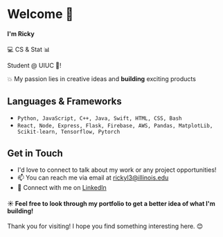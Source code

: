 # Welcome :open_hands: 

#### I'm Ricky 
:computer: CS & Stat :bar_chart: 

Student @ UIUC :corn:!



:collision: My passion lies in creative ideas and **building** exciting products 

## Languages & Frameworks
- `Python, JavaScript, C++, Java, Swift, HTML, CSS, Bash`
- `React, Node, Express, Flask, Firebase, AWS, Pandas, MatplotLib, Scikit-learn, Tensorflow, Pytorch`

## Get in Touch
- I'd love to connect to talk about my work or any project opportunities!
- 📫 You can reach me via email at [rickyl3@illinois.edu](mailto:rickyl3@illinois.edu)
- 🔗 Connect with me on [LinkedIn](www.linkedin.com/in/ricky-lin1)


#### :sunny: Feel free to look through my portfolio to get a better idea of what I'm building! 
Thank you for visiting! I hope you find something interesting here. 😊



